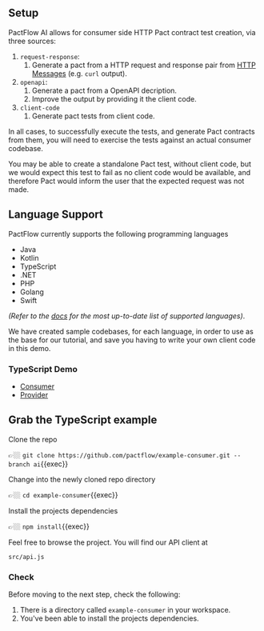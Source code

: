 ## Setup

PactFlow AI allows for consumer side HTTP Pact contract test creation, via three sources:

1. `request-response`:
   1. Generate a pact from a HTTP request and response pair from [HTTP Messages](https://developer.mozilla.org/en-US/docs/Web/HTTP/Messages) (e.g. `curl` output).
2. `openapi`:
   1. Generate a pact from a OpenAPI decription.
   2. Improve the output by providing it the client code.
3. `client-code`
   1. Generate pact tests from client code.

In all cases, to successfully execute the tests, and generate Pact contracts from them, you will need to exercise the tests against an actual consumer codebase.

You may be able to create a standalone Pact test, without client code, but we would expect this test to fail as no client code would be available, and therefore Pact would inform the user that the expected request was not made.

## Language Support

PactFlow currently supports the following programming languages

- Java
- Kotlin
- TypeScript
- .NET
- PHP
- Golang
- Swift

*(Refer to the [docs](https://docs.pactflow.io/docs/ai) for the most up-to-date list of supported languages)*.

We have created sample codebases, for each language, in order to use as the base for our tutorial, and save you having
to write your own client code in this demo.

### TypeScript Demo

- [Consumer](https://github.com/pactflow/example-consumer)
- [Provider](https://github.com/pactflow/example-provider)

## Grab the TypeScript example

Clone the repo

👉🏼 `git clone https://github.com/pactflow/example-consumer.git --branch ai`{{exec}}

Change into the newly cloned repo directory

👉🏼 `cd example-consumer`{{exec}}

Install the projects dependencies

👉🏼 `npm install`{{exec}}

Feel free to browse the project. You will find our API client at

`src/api.js`

### Check

Before moving to the next step, check the following:

1. There is a directory called `example-consumer` in your workspace.
2. You've been able to install the projects dependencies.
